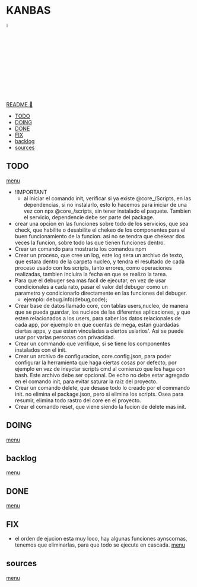# KANBAS

<img width="5%" src="https://res.cloudinary.com/rick-rick-torrellas/image/upload/v1629301660/icons/kanban_oifhu7.png"/>

[README 📄](./README.md "README")

* [TODO](#todo)
* [DOING](#doing)
* [DONE](#done)
* [FIX](#fix)
* [backlog](#backlog)
* [sources](#sources)

## TODO

[menu](#kanbas)

* !IMPORTANT
  * al iniciar el comando init, verificar si ya existe @core_/Scripts, en las dependencias, si no instalarlo, esto lo hacemos para iniciar de una vez con npx @core_/scripts, sin tener instalado el paquete. Tambien el servicio, dependencie debe ser parte del package.
* crear una opcion en las funciones sobre todo de los servicios, que sea check, que habilite o desabilite el chekeo de los componentes para el buen funcionamiento de la funcion. asi no se tendra que chekear dos veces la funcion, sobre todo las que tienen funciones dentro.
* Crear un comando para mostrarte los comandos npm
* Crear un proceso, que cree un log, este log sera un archivo de texto, que estara dentro de la carpeta nucleo, y tendra el resultado de cada proceso usado con los scripts, tanto errores, como operaciones realizadas, tambien incluira la fecha en que se realizo la tarea.
* Para que el debuger sea mas facil de ejecutar, en vez de usar condicionales a cada rato, pasar el valor del debuger como un parametro y condicionarlo directamente en las funciones del debuger.
  * ejemplo: debug.info(debug,code);
* Crear base de datos llamado core, con tablas users,nucleo, de manera que se pueda guardar, los nucleos de las diferentes aplicaciones, y que esten relacionados a los users, para saber los datos relacionales de cada app, por ejuemplo en que cuentas de mega, estan guardadas ciertas apps, y que esten vinculadas a ciertos usiarios'. Asi se puede usar por varias personas con privacidad.
* Crear un commando que verifique, si se tiene los componentes instalados con el init.
* Crear un archivo de configuracion, core.config.json, para poder configurar la herramienta que haga ciertas cosas por defecto, por ejemplo en vez de ineyctar scripts cmd al comienzo que los haga con bash. Este archivo debe ser opcional. De echo no debe estar agregado en el comando init, para evitar saturar la raiz del proyecto.
* Crear un comando delete, que desase todo lo creado por el commando init. no elimina el package.json, pero si elimina los scripts. Osea para resumir, elimina todo rastro del core en el proyecto.
* Crear el comando reset, que viene siendo la fucion de delete mas init.

## DOING

[menu](#kanbas)

## backlog

[menu](#kanbas)

## DONE

[menu](#kanbas)

## FIX

* el orden de ejucion esta muy loco, hay algunas funciones aynscornas, tenemos que eliminarlas, para que todo se ejecute en cascada.
[menu](#kanbas)

## sources

[menu](#kanbas)
